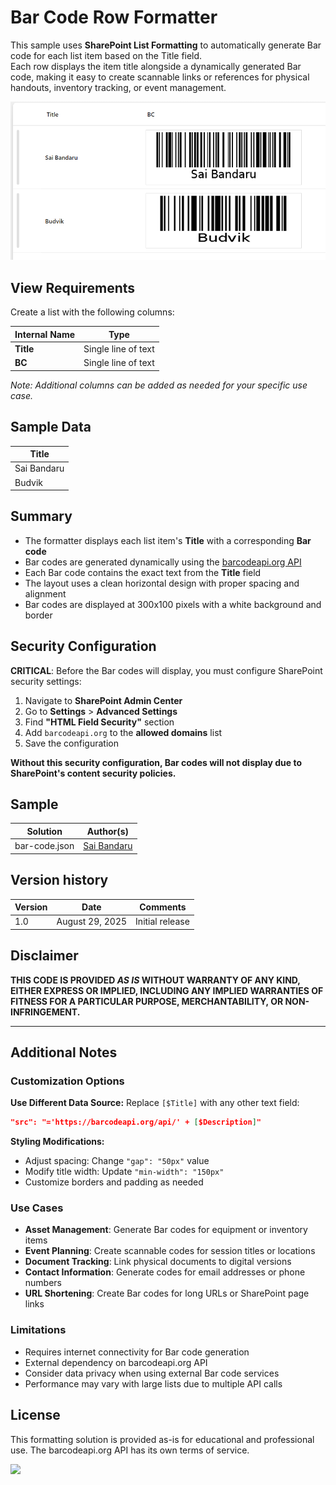 # Bar Code Row Formatter

This sample uses **SharePoint List Formatting** to automatically generate Bar code for each list item based on the Title field.  
Each row displays the item title alongside a dynamically generated Bar code, making it easy to create scannable links or references for physical handouts, inventory tracking, or event management.

![screenshot of the sample](./assets/screenshot.png)

## View Requirements

Create a list with the following columns:

| Internal Name   | Type               |
|-----------------|--------------------|
| **Title**       | Single line of text|
| **BC**          | Single line of text|

*Note: Additional columns can be added as needed for your specific use case.*

## Sample Data

| Title                    |
|--------------------------|
| Sai Bandaru              |
| Budvik                   |

## Summary

- The formatter displays each list item's **Title** with a corresponding **Bar code**
- Bar codes are generated dynamically using the [barcodeapi.org API](https://barcodeapi.org/api/)
- Each Bar code contains the exact text from the **Title** field
- The layout uses a clean horizontal design with proper spacing and alignment
- Bar codes are displayed at 300x100 pixels with a white background and border

## Security Configuration

**CRITICAL**: Before the Bar codes will display, you must configure SharePoint security settings:

1. Navigate to **SharePoint Admin Center**
2. Go to **Settings** > **Advanced Settings**  
3. Find **"HTML Field Security"** section
4. Add `barcodeapi.org` to the **allowed domains** list
5. Save the configuration

**Without this security configuration, Bar codes will not display due to SharePoint's content security policies.**

## Sample

Solution|Author(s)
--------|---------
bar-code.json | [Sai Bandaru](https://github.com/saiiiiiii)

## Version history

Version|Date|Comments
-------|----|--------
1.0|August 29, 2025|Initial release

## Disclaimer
**THIS CODE IS PROVIDED *AS IS* WITHOUT WARRANTY OF ANY KIND, EITHER EXPRESS OR IMPLIED, INCLUDING ANY IMPLIED WARRANTIES OF FITNESS FOR A PARTICULAR PURPOSE, MERCHANTABILITY, OR NON-INFRINGEMENT.**

---

## Additional Notes

### Customization Options

**Use Different Data Source:**
Replace `[$Title]` with any other text field:
```json
"src": "='https://barcodeapi.org/api/' + [$Description]"
```

**Styling Modifications:**
- Adjust spacing: Change `"gap": "50px"` value
- Modify title width: Update `"min-width": "150px"`
- Customize borders and padding as needed

### Use Cases
- **Asset Management**: Generate Bar codes for equipment or inventory items
- **Event Planning**: Create scannable codes for session titles or locations  
- **Document Tracking**: Link physical documents to digital versions
- **Contact Information**: Generate codes for email addresses or phone numbers
- **URL Shortening**: Create Bar codes for long URLs or SharePoint page links

### Limitations
- Requires internet connectivity for Bar code generation
- External dependency on barcodeapi.org API
- Consider data privacy when using external Bar code services
- Performance may vary with large lists due to multiple API calls

## License
This formatting solution is provided as-is for educational and professional use. The barcodeapi.org API has its own terms of service.

<img src="https://pnptelemetry.azurewebsites.net/list-formatting/view-samples/bar-code" />
